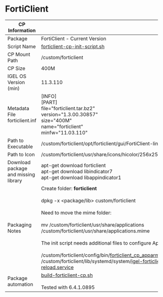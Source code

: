 # FortiClient

|  CP Information |            |
|--------------------|------------|
| Package | FortiClient - Current Version |
| Script Name | [forticlient-cp-init-script.sh](forticlient-cp-init-script.sh) |
| CP Mount Path | /custom/forticlient |
| CP Size | 400M |
| IGEL OS Version (min) | 11.3.110 |
| Metadata File <br /> forticlient.inf | [INFO] <br /> [PART] <br /> file="forticlient.tar.bz2" <br /> version="1.3.00.30857" <br /> size="400M" <br /> name="forticlient" <br /> minfw="11.03.110" |
| Path to Executable | /custom/forticlient/opt/forticlient/gui/FortiClient-linux-x64/FortiClient |
| Path to Icon | /custom/forticlient/usr/share/icons/hicolor/256x256/apps/forticlient.png |
| Download package and missing library | apt-get download forticlient <br /> apt-get download libindicator7 <br /> apt-get download libappindicator1 |
| Packaging Notes | Create folder: **forticlient** <br /><br /> dpkg -x <package/lib> custom/forticlient <br /><br /> Need to move the mime folder: <br /><br />mv /custom/forticlient/usr/share/applications /custom/forticlient/usr/share/applications.mime <br /><br />The init script needs additional files to configure AppArmor: <br /><br /> /custom/forticlient/config/bin/[forticlient_cp_apparmor_reload](forticlient_cp_apparmor_reload) <br /> /custom/forticlient/lib/systemd/system/[igel-forticlient-cp-apparmor-reload.service](igel-forticlient-cp-apparmor-reload.service) |
| Package automation | [build-forticlient-cp.sh](build-forticlient-cp.sh) <br /><br /> Tested with 6.4.1.0895 |
